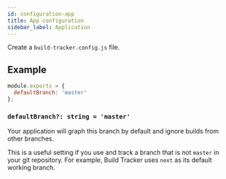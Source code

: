 ```yaml
---
id: configuration-app
title: App configuration
sidebar_label: Application
---
```


Create a `build-tracker.config.js` file.

## Example

```js
module.exports = {
  defaultBranch: 'master'
};
```

### `defaultBranch?: string = 'master'`

Your application will graph this branch by default and ignore builds from other branches.

This is a useful setting if you use and track a branch that is not `master` in your git repository. For example, Build Tracker uses `next` as its default working branch.
